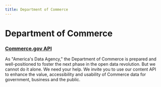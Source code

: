 ```yaml
---
title: Department of Commerce
---
```


# Department of Commerce

### [Commerce.gov API](https://www.commerce.gov/page/api-documentation-commercegov)
As "America's Data Agency," the Department of Commerce is prepared and well-positioned to foster the next phase in the open data revolution. But we cannot do it alone. We need your help. We invite you to use our content API to enhance the value, accessibility and usability of Commerce data for government, business and the public.
